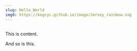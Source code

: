 ```yaml
---
slug: Hello_World
img0: https://kogcyc.github.io/imago/Jersey_rainbow.svg
---
```

![]()

This is content.

And so is this.

